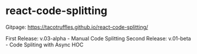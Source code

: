# react-code-splitting

Gitpage: https://tacotruffles.github.io/react-code-splitting/

First Release: v.03-alpha - Manual Code Splitting
Second Release: v.01-beta - Code Spliting with Async HOC
